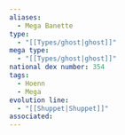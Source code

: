 ```yaml
---
aliases:
  - Mega Banette
type:
  - "[[Types/ghost|ghost]]"
mega type:
  - "[[Types/ghost|ghost]]"
national dex number: 354
tags:
  - Hoenn
  - Mega
evolution line:
  - "[[Shuppet|Shuppet]]"
associated: 
---
```

